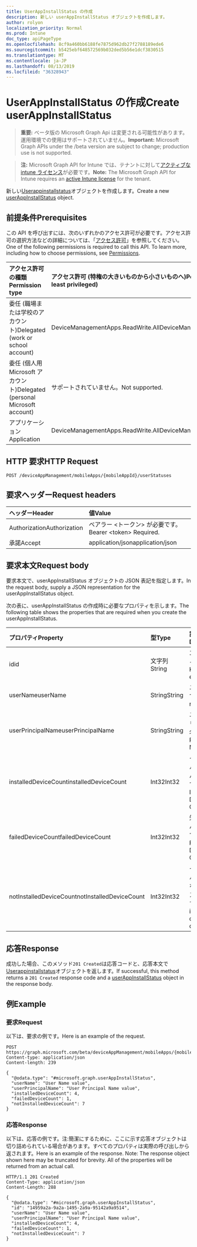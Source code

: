 ```yaml
---
title: UserAppInstallStatus の作成
description: 新しい userAppInstallStatus オブジェクトを作成します。
author: rolyon
localization_priority: Normal
ms.prod: Intune
doc_type: apiPageType
ms.openlocfilehash: 8cf9a460bb6188fe7875d962db27f2788189ede6
ms.sourcegitcommit: b5425ebf648572569b032ded5b56e1dcf3830515
ms.translationtype: MT
ms.contentlocale: ja-JP
ms.lasthandoff: 08/13/2019
ms.locfileid: "36328943"
---
```

# <a name="create-userappinstallstatus"></a><span data-ttu-id="37abe-103">UserAppInstallStatus の作成</span><span class="sxs-lookup"><span data-stu-id="37abe-103">Create userAppInstallStatus</span></span>

> <span data-ttu-id="37abe-104">**重要:** ベータ版の Microsoft Graph Api は変更される可能性があります。運用環境での使用はサポートされていません。</span><span class="sxs-lookup"><span data-stu-id="37abe-104">**Important:** Microsoft Graph APIs under the /beta version are subject to change; production use is not supported.</span></span>

> <span data-ttu-id="37abe-105">**注:** Microsoft Graph API for Intune では、テナントに対して[アクティブな intune ライセンス](https://go.microsoft.com/fwlink/?linkid=839381)が必要です。</span><span class="sxs-lookup"><span data-stu-id="37abe-105">**Note:** The Microsoft Graph API for Intune requires an [active Intune license](https://go.microsoft.com/fwlink/?linkid=839381) for the tenant.</span></span>

<span data-ttu-id="37abe-106">新しい[Userappinstallstatus](../resources/intune-apps-userappinstallstatus.md)オブジェクトを作成します。</span><span class="sxs-lookup"><span data-stu-id="37abe-106">Create a new [userAppInstallStatus](../resources/intune-apps-userappinstallstatus.md) object.</span></span>

## <a name="prerequisites"></a><span data-ttu-id="37abe-107">前提条件</span><span class="sxs-lookup"><span data-stu-id="37abe-107">Prerequisites</span></span>
<span data-ttu-id="37abe-p101">この API を呼び出すには、次のいずれかのアクセス許可が必要です。アクセス許可の選択方法などの詳細については、「[アクセス許可](/graph/permissions-reference)」を参照してください。</span><span class="sxs-lookup"><span data-stu-id="37abe-p101">One of the following permissions is required to call this API. To learn more, including how to choose permissions, see [Permissions](/graph/permissions-reference).</span></span>

|<span data-ttu-id="37abe-110">アクセス許可の種類</span><span class="sxs-lookup"><span data-stu-id="37abe-110">Permission type</span></span>|<span data-ttu-id="37abe-111">アクセス許可 (特権の大きいものから小さいものへ)</span><span class="sxs-lookup"><span data-stu-id="37abe-111">Permissions (from most to least privileged)</span></span>|
|:---|:---|
|<span data-ttu-id="37abe-112">委任 (職場または学校のアカウント)</span><span class="sxs-lookup"><span data-stu-id="37abe-112">Delegated (work or school account)</span></span>|<span data-ttu-id="37abe-113">DeviceManagementApps.ReadWrite.All</span><span class="sxs-lookup"><span data-stu-id="37abe-113">DeviceManagementApps.ReadWrite.All</span></span>|
|<span data-ttu-id="37abe-114">委任 (個人用 Microsoft アカウント)</span><span class="sxs-lookup"><span data-stu-id="37abe-114">Delegated (personal Microsoft account)</span></span>|<span data-ttu-id="37abe-115">サポートされていません。</span><span class="sxs-lookup"><span data-stu-id="37abe-115">Not supported.</span></span>|
|<span data-ttu-id="37abe-116">アプリケーション</span><span class="sxs-lookup"><span data-stu-id="37abe-116">Application</span></span>|<span data-ttu-id="37abe-117">DeviceManagementApps.ReadWrite.All</span><span class="sxs-lookup"><span data-stu-id="37abe-117">DeviceManagementApps.ReadWrite.All</span></span>|

## <a name="http-request"></a><span data-ttu-id="37abe-118">HTTP 要求</span><span class="sxs-lookup"><span data-stu-id="37abe-118">HTTP Request</span></span>
<!-- {
  "blockType": "ignored"
}
-->
``` http
POST /deviceAppManagement/mobileApps/{mobileAppId}/userStatuses
```

## <a name="request-headers"></a><span data-ttu-id="37abe-119">要求ヘッダー</span><span class="sxs-lookup"><span data-stu-id="37abe-119">Request headers</span></span>
|<span data-ttu-id="37abe-120">ヘッダー</span><span class="sxs-lookup"><span data-stu-id="37abe-120">Header</span></span>|<span data-ttu-id="37abe-121">値</span><span class="sxs-lookup"><span data-stu-id="37abe-121">Value</span></span>|
|:---|:---|
|<span data-ttu-id="37abe-122">Authorization</span><span class="sxs-lookup"><span data-stu-id="37abe-122">Authorization</span></span>|<span data-ttu-id="37abe-123">ベアラー &lt;トークン&gt; が必要です。</span><span class="sxs-lookup"><span data-stu-id="37abe-123">Bearer &lt;token&gt; Required.</span></span>|
|<span data-ttu-id="37abe-124">承諾</span><span class="sxs-lookup"><span data-stu-id="37abe-124">Accept</span></span>|<span data-ttu-id="37abe-125">application/json</span><span class="sxs-lookup"><span data-stu-id="37abe-125">application/json</span></span>|

## <a name="request-body"></a><span data-ttu-id="37abe-126">要求本文</span><span class="sxs-lookup"><span data-stu-id="37abe-126">Request body</span></span>
<span data-ttu-id="37abe-127">要求本文で、userAppInstallStatus オブジェクトの JSON 表記を指定します。</span><span class="sxs-lookup"><span data-stu-id="37abe-127">In the request body, supply a JSON representation for the userAppInstallStatus object.</span></span>

<span data-ttu-id="37abe-128">次の表に、userAppInstallStatus の作成時に必要なプロパティを示します。</span><span class="sxs-lookup"><span data-stu-id="37abe-128">The following table shows the properties that are required when you create the userAppInstallStatus.</span></span>

|<span data-ttu-id="37abe-129">プロパティ</span><span class="sxs-lookup"><span data-stu-id="37abe-129">Property</span></span>|<span data-ttu-id="37abe-130">型</span><span class="sxs-lookup"><span data-stu-id="37abe-130">Type</span></span>|<span data-ttu-id="37abe-131">説明</span><span class="sxs-lookup"><span data-stu-id="37abe-131">Description</span></span>|
|:---|:---|:---|
|<span data-ttu-id="37abe-132">id</span><span class="sxs-lookup"><span data-stu-id="37abe-132">id</span></span>|<span data-ttu-id="37abe-133">文字列</span><span class="sxs-lookup"><span data-stu-id="37abe-133">String</span></span>|<span data-ttu-id="37abe-134">エンティティのキー。</span><span class="sxs-lookup"><span data-stu-id="37abe-134">Key of the entity.</span></span>|
|<span data-ttu-id="37abe-135">userName</span><span class="sxs-lookup"><span data-stu-id="37abe-135">userName</span></span>|<span data-ttu-id="37abe-136">String</span><span class="sxs-lookup"><span data-stu-id="37abe-136">String</span></span>|<span data-ttu-id="37abe-137">ユーザー名です。</span><span class="sxs-lookup"><span data-stu-id="37abe-137">User name.</span></span>|
|<span data-ttu-id="37abe-138">userPrincipalName</span><span class="sxs-lookup"><span data-stu-id="37abe-138">userPrincipalName</span></span>|<span data-ttu-id="37abe-139">String</span><span class="sxs-lookup"><span data-stu-id="37abe-139">String</span></span>|<span data-ttu-id="37abe-140">ユーザープリンシパル名。</span><span class="sxs-lookup"><span data-stu-id="37abe-140">User Principal Name.</span></span>|
|<span data-ttu-id="37abe-141">installedDeviceCount</span><span class="sxs-lookup"><span data-stu-id="37abe-141">installedDeviceCount</span></span>|<span data-ttu-id="37abe-142">Int32</span><span class="sxs-lookup"><span data-stu-id="37abe-142">Int32</span></span>|<span data-ttu-id="37abe-143">インストールされたデバイスの数です。</span><span class="sxs-lookup"><span data-stu-id="37abe-143">Installed Device Count.</span></span>|
|<span data-ttu-id="37abe-144">failedDeviceCount</span><span class="sxs-lookup"><span data-stu-id="37abe-144">failedDeviceCount</span></span>|<span data-ttu-id="37abe-145">Int32</span><span class="sxs-lookup"><span data-stu-id="37abe-145">Int32</span></span>|<span data-ttu-id="37abe-146">失敗したデバイスの数です。</span><span class="sxs-lookup"><span data-stu-id="37abe-146">Failed Device Count.</span></span>|
|<span data-ttu-id="37abe-147">notInstalledDeviceCount</span><span class="sxs-lookup"><span data-stu-id="37abe-147">notInstalledDeviceCount</span></span>|<span data-ttu-id="37abe-148">Int32</span><span class="sxs-lookup"><span data-stu-id="37abe-148">Int32</span></span>|<span data-ttu-id="37abe-149">インストールされていないデバイスの数です。</span><span class="sxs-lookup"><span data-stu-id="37abe-149">Not installed device count.</span></span>|



## <a name="response"></a><span data-ttu-id="37abe-150">応答</span><span class="sxs-lookup"><span data-stu-id="37abe-150">Response</span></span>
<span data-ttu-id="37abe-151">成功した場合、このメソッド`201 Created`は応答コードと、応答本文で[Userappinstallstatus](../resources/intune-apps-userappinstallstatus.md)オブジェクトを返します。</span><span class="sxs-lookup"><span data-stu-id="37abe-151">If successful, this method returns a `201 Created` response code and a [userAppInstallStatus](../resources/intune-apps-userappinstallstatus.md) object in the response body.</span></span>

## <a name="example"></a><span data-ttu-id="37abe-152">例</span><span class="sxs-lookup"><span data-stu-id="37abe-152">Example</span></span>

### <a name="request"></a><span data-ttu-id="37abe-153">要求</span><span class="sxs-lookup"><span data-stu-id="37abe-153">Request</span></span>
<span data-ttu-id="37abe-154">以下は、要求の例です。</span><span class="sxs-lookup"><span data-stu-id="37abe-154">Here is an example of the request.</span></span>
``` http
POST https://graph.microsoft.com/beta/deviceAppManagement/mobileApps/{mobileAppId}/userStatuses
Content-type: application/json
Content-length: 239

{
  "@odata.type": "#microsoft.graph.userAppInstallStatus",
  "userName": "User Name value",
  "userPrincipalName": "User Principal Name value",
  "installedDeviceCount": 4,
  "failedDeviceCount": 1,
  "notInstalledDeviceCount": 7
}
```

### <a name="response"></a><span data-ttu-id="37abe-155">応答</span><span class="sxs-lookup"><span data-stu-id="37abe-155">Response</span></span>
<span data-ttu-id="37abe-p102">以下は、応答の例です。注:簡潔にするために、ここに示す応答オブジェクトは切り詰められている場合があります。すべてのプロパティは実際の呼び出しから返されます。</span><span class="sxs-lookup"><span data-stu-id="37abe-p102">Here is an example of the response. Note: The response object shown here may be truncated for brevity. All of the properties will be returned from an actual call.</span></span>
``` http
HTTP/1.1 201 Created
Content-Type: application/json
Content-Length: 288

{
  "@odata.type": "#microsoft.graph.userAppInstallStatus",
  "id": "14959a2a-9a2a-1495-2a9a-95142a9a9514",
  "userName": "User Name value",
  "userPrincipalName": "User Principal Name value",
  "installedDeviceCount": 4,
  "failedDeviceCount": 1,
  "notInstalledDeviceCount": 7
}
```






